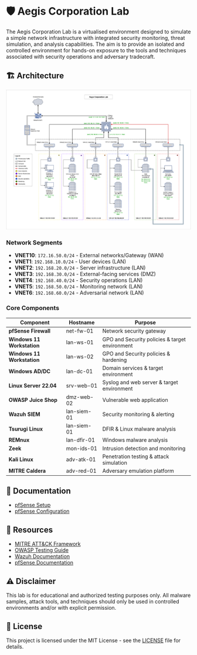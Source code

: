 # 🛡️ Aegis Corporation Lab

The Aegis Corporation Lab is a virtualised environment designed to simulate a simple network infrastructure with integrated security monitoring, threat simulation, and analysis capabilities. The aim is to provide an isolated and controlled environment for hands-on exposure to the tools and techniques associated with security operations and adversary tradecraft.

## 🏗️ Architecture

![Lab Network Diagram](assets/lab-diagram-v3.0.png)

### Network Segments
- **VNET10**: `172.16.50.0/24` - External networks/Gateway (WAN)
- **VNET1**: `192.168.10.0/24` - User devices (LAN)
- **VNET2**: `192.168.20.0/24` - Server infrastructure (LAN)
- **VNET3**: `192.168.30.0/24` - External-facing services (DMZ)
- **VNET4**: `192.168.40.0/24` - Security operations (LAN)
- **VNET5**: `192.168.50.0/24` - Monitoring network (LAN)
- **VNET6**: `192.168.60.0/24` - Adversarial network (LAN)

### Core Components

| Component                  | Hostname    | Purpose                                        |
| -------------------------- | ----------- | ---------------------------------------------- |
| **pfSense Firewall**       | net-fw-01   | Network security gateway                       |
| **Windows 11 Workstation** | lan-ws-01   | GPO and Security policies & target environment |
| **Windows 11 Workstation** | lan-ws-02   | GPO and Security policies & hardening          |
| **Windows AD/DC**          | lan-dc-01   | Domain services & target environment           |
| **Linux Server 22.04**     | srv-web-01  | Syslog and web server & target environment     |
| **OWASP Juice Shop**       | dmz-web-02  | Vulnerable web application                     |
| **Wazuh SIEM**             | lan-siem-01 | Security monitoring & alerting                 |
| **Tsurugi Linux**          | lan-siem-01 | DFIR & Linux malware analysis                  |
| **REMnux**                 | lan-dfir-01 | Windows malware analysis                       |
| **Zeek**                   | mon-ids-01  | Intrusion detection and monitoring             |
| **Kali Linux**             | adv-atk-01  | Penetration testing & attack simulation        |
| **MITRE Caldera**          | adv-red-01  | Adversary emulation platform                   |

## 📖 Documentation

- [pfSense Setup](docs/pfsense/pfsense-setup.md)
- [pfSense Configuration](docs/pfsense/pfsense-configuration.md)

## 🔗 Resources

- [MITRE ATT&CK Framework](https://attack.mitre.org/)
- [OWASP Testing Guide](https://owasp.org/www-project-web-security-testing-guide/)
- [Wazuh Documentation](https://documentation.wazuh.com/)
- [pfSense Documentation](https://docs.netgate.com/pfsense/en/latest/)

## ⚠️ Disclaimer

This lab is for educational and authorized testing purposes only. All malware samples, attack tools, and techniques should only be used in controlled environments and/or with explicit permission.

## 📄 License

This project is licensed under the MIT License - see the [LICENSE](LICENSE) file for details.
